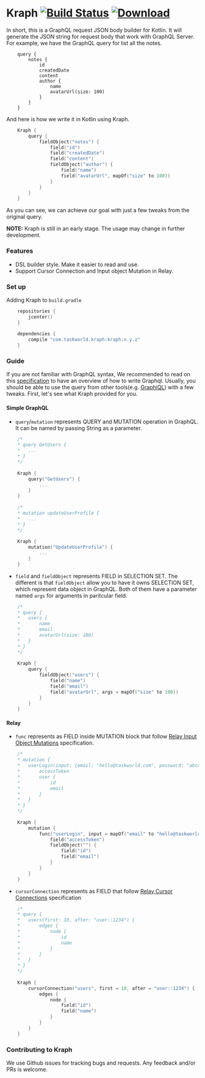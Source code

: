 # Kraph [![Build Status](https://travis-ci.org/taskworld/kraph.svg?branch=master)](https://travis-ci.org/taskworld/kraph)  [ ![Download](https://api.bintray.com/packages/tw/maven/kraph/images/download.svg) ](https://bintray.com/tw/maven/kraph/_latestVersion)
In short, this is a GraphQL request JSON body builder for Kotlin. It will generate the JSON string for request body that work with GraphQL Server. For example, we have the GraphQL query for list all the notes.
```
    query {
        notes {
            id
            createdDate
            content
            author {
                name
                avatarUrl(size: 100)
            }
        }
    }
```
And here is how we write it in Kotlin using Kraph.
```kotlin
    Kraph {
        query {
            fieldObject("notes") {
                field("id")
                field("createdDate")
                field("content")
                fieldObject("author") {
                    field("name")
                    field("avatarUrl", mapOf("size" to 100))
                }
            }
        }
    }
```
As you can see, we can achieve our goal with just a few tweaks from the original query.

**NOTE:** Kraph is still in an early stage. The usage may change in further development.

### Features
- DSL builder style. Make it easier to read and use.
- Support Cursor Connection and Input object Mutation in Relay.

### Set up
Adding Kraph to `build.gradle`
```kotlin
    repositories {
        jcenter()
    }
    
    dependencies {
        compile "com.taskworld.kraph:kraph:x.y.z"
    }
```

### Guide
If you are not familiar with GraphQL syntax, We recommended to read on this [specification](https://facebook.github.io/graphql/) to have an overview of how to write Graphql. Usually, you should be able to use the query from other tools(e.g. [GraphiQL](https://github.com/graphql/graphiql)) with a few tweaks. First, let's see what Kraph provided for you.
#### Simple GraphQL
- `query`/`mutation` represents QUERY and MUTATION operation in GraphQL. It can be named by passing String as a parameter. 
```kotlin
    /*
    * query GetUsers {
    *   ...
    * }
    */
    
    Kraph {
        query("GetUsers") {
            ...
        }
    }
    
    /*
    * mutation updateUserProfile {
    *   ...
    * }
    */
    
    Kraph {
        mutation("UpdateUserProfile") {
            ... 
        }
    }
```
- `field` and `fieldObject` represents FIELD in SELECTION SET. The different is that `fieldObject` allow you to have it owns SELECTION SET, which represent data object in GraphQL. Both of them have a parameter named `args` for arguments in paritcular field.
```kotlin
    /*
    * query {
    *   users {
    *       name
    *       email
    *       avatarUrl(size: 100)
    *   }
    * }
    */
    
    Kraph {
        query {
            fieldObject("users") {
                field("name")
                field("email")
                field("avatarUrl", args = mapOf("size" to 100))
            }
        }
    }
```
#### Relay
- `func` represents as FIELD inside MUTATION block that follow [Relay Input Object Mutations](https://facebook.github.io/relay/graphql/mutations.htm) specification.
```kotlin
    /*
    * mutation {
    *   userLogin(input: {email: "hello@taskworld.com", password: "abcd1234"}) {
    *       accessToken
    *       user {
    *           id
    *           email
    *       }
    *   }
    * }
    */
    
    Kraph {
        mutation {
            func("userLogin", input = mapOf("email" to "hello@taskworld.com", "password" to "abcd1234")) {
                field("accessToken")
                fieldObject("") {
                    field("id")
                    field("email")
                }
            }
        }
    }
```
- `cursorConnection` represents as FIELD that follow [Relay Cursor Connections](https://facebook.github.io/relay/graphql/connections.htm) specification
```kotlin
    /*
    * query {
    *   users(first: 10, after: "user::1234") {
    *       edges {
    *           node {
    *               id
    *               name
    *           }
    *       }
    *   }
    * }
    */
    
    Kraph {
        cursorConnection("users", first = 10, after = "user::1234") {   
            edges {
                node {
                    field("id")
                    field("name")
                }
            }
        }
    }
```
### Contributing to Kraph
We use Github issues for tracking bugs and requests. Any feedback and/or PRs is welcome.